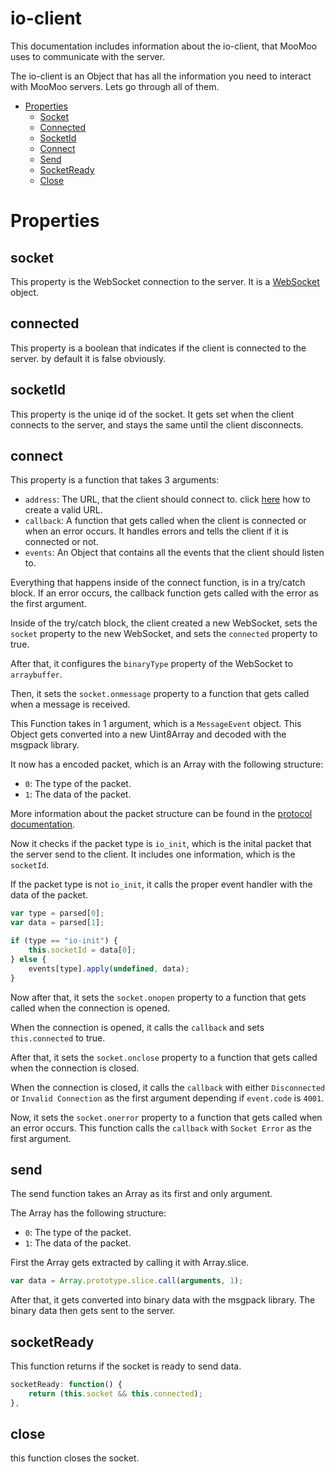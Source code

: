 # io-client 

This documentation includes information about the io-client, that MooMoo uses to communicate with the server.

The io-client is an Object that has all the information you need to interact with MooMoo servers. Lets go through all of them.

- [Properties](#properties)
  - [Socket](#socket)
  - [Connected](#connected)
  - [SocketId](#socketid)
  - [Connect](#connect)
  - [Send](#send)
  - [SocketReady](#socketready)
  - [Close](#close)

# Properties

## socket

This property is the WebSocket connection to the server. It is a [WebSocket](https://developer.mozilla.org/en-US/docs/Web/API/WebSocket) object.


## connected

This property is a boolean that indicates if the client is connected to the server.
by default it is false obviously.

## socketId


This property is the uniqe id of the socket.
It gets set when the client connects to the server, and stays the same until the client disconnects.

## connect

This property is a function that takes 3 arguments:
 - `address`: The URL, that the client should connect to. click [here](./README.md) how to create a valid URL.
 - `callback`: A function that gets called when the client is connected or when an error occurs. It handles errors and tells the client if it is connected or not.
 - `events`: An Object that contains all the events that the client should listen to.

Everything that happens inside of the connect function, is in a try/catch block.
If an error occurs, the callback function gets called with the error as the first argument.

Inside of the try/catch block, the client created a new WebSocket, sets the `socket` property to the new WebSocket, and sets the `connected` property to true.

After that, it configures the `binaryType` property of the WebSocket to `arraybuffer`.

Then, it sets the `socket.onmessage` property to a function that gets called when a message is received.

This Function takes in 1 argument, which is a `MessageEvent` object. This Object gets converted into a new Uint8Array and decoded with the msgpack library.

It now has a encoded packet, which is an Array with the following structure:
 - `0`: The type of the packet.
 - `1`: The data of the packet.

 More information about the packet structure can be found in the [protocol documentation](../protocol).

 Now it checks if the packet type is `io_init`, which is the inital packet that the server send to the client. It includes one information, which is the `socketId`.

If the packet type is not `io_init`, it calls the proper event handler with the data of the packet.

```js
var type = parsed[0];
var data = parsed[1];

if (type == "io-init") {
    this.socketId = data[0];
} else {
    events[type].apply(undefined, data);
}
```
 
 Now after that, it sets the `socket.onopen` property to a function that gets called when the connection is opened.

 When the connection is opened, it calls the `callback` and sets `this.connected` to true.

 After that, it sets the `socket.onclose` property to a function that gets called when the connection is closed.

 When the connection is closed, it calls the `callback` with either `Disconnected` or `Invalid Connection` as the first argument depending if `event.code` is `4001`.

 Now, it sets the `socket.onerror` property to a function that gets called when an error occurs. This function calls the `callback` with `Socket Error` as the first argument.

 ## send

The send function takes an Array as its first and only argument.

The Array has the following structure:
 - `0`: The type of the packet.
 - `1`: The data of the packet.

 First the Array gets extracted by calling it with Array.slice.

 ```js
 var data = Array.prototype.slice.call(arguments, 1);
 ```

 After that, it gets converted into binary data with the msgpack library.
 The binary data then gets sent to the server.

## socketReady

This function returns if the socket is ready to send data.

```js
socketReady: function() {
    return (this.socket && this.connected);
},
```

## close

this function closes the socket.